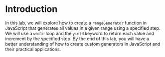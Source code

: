 # Introduction

In this lab, we will explore how to create a `rangeGenerator` function in JavaScript that generates all values in a given range using a specified step. We will use a `while` loop and the `yield` keyword to return each value and increment by the specified step. By the end of this lab, you will have a better understanding of how to create custom generators in JavaScript and their practical applications.
